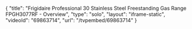 {
    "title": "Frigidaire Professional 30 Stainless Steel Freestanding Gas Range FPGH3077RF - Overview",
    "type": "solo",
    "layout": "iframe-static",
    "videoId": "69863714",
    "url": "\/tvpembed\/69863714"
}